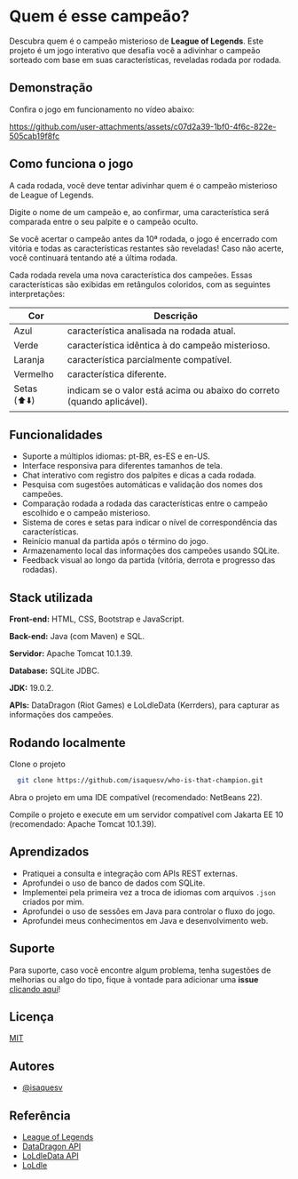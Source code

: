 
# Quem é esse campeão?

Descubra quem é o campeão misterioso de **League of Legends**. Este projeto é um jogo interativo que desafia você a adivinhar o campeão sorteado com base em suas características, reveladas rodada por rodada.

## Demonstração

Confira o jogo em funcionamento no vídeo abaixo:

https://github.com/user-attachments/assets/c07d2a39-1bf0-4f6c-822e-505cab19f8fc

## Como funciona o jogo

A cada rodada, você deve tentar adivinhar quem é o campeão misterioso de League of Legends.

Digite o nome de um campeão e, ao confirmar, uma característica será comparada entre o seu palpite e o campeão oculto.

Se você acertar o campeão antes da 10ª rodada, o jogo é encerrado com vitória e todas as características restantes são reveladas!
Caso não acerte, você continuará tentando até a última rodada.

Cada rodada revela uma nova característica dos campeões. Essas características são exibidas em retângulos coloridos, com as seguintes interpretações:

| **Cor**               | **Descrição**                                                |
| ----------------- | ---------------------------------------------------------------- |
| Azul       | característica analisada na rodada atual. |
| Verde      | característica idêntica à do campeão misterioso. |
| Laranja       | característica parcialmente compatível. |
| Vermelho       | característica diferente. |
| Setas (⬆️⬇️)       | indicam se o valor está acima ou abaixo do correto (quando aplicável). |

## Funcionalidades

- Suporte a múltiplos idiomas: pt-BR, es-ES e en-US.
- Interface responsiva para diferentes tamanhos de tela.
- Chat interativo com registro dos palpites e dicas a cada rodada.
- Pesquisa com sugestões automáticas e validação dos nomes dos campeões.
- Comparação rodada a rodada das características entre o campeão escolhido e o campeão misterioso.
- Sistema de cores e setas para indicar o nível de correspondência das características.
- Reinício manual da partida após o término do jogo.
- Armazenamento local das informações dos campeões usando SQLite.
- Feedback visual ao longo da partida (vitória, derrota e progresso das rodadas).

## Stack utilizada

**Front-end:** HTML, CSS, Bootstrap e JavaScript.

**Back-end:** Java (com Maven) e SQL.

**Servidor:** Apache Tomcat 10.1.39.

**Database:** SQLite JDBC.

**JDK:** 19.0.2.

**APIs:** DataDragon (Riot Games) e LoLdleData (Kerrders), para capturar as informações dos campeões.

## Rodando localmente

Clone o projeto

```bash
  git clone https://github.com/isaquesv/who-is-that-champion.git
```

Abra o projeto em uma IDE compatível (recomendado: NetBeans 22).

Compile o projeto e execute em um servidor compatível com Jakarta EE 10 (recomendado: Apache Tomcat 10.1.39).

## Aprendizados

 - Pratiquei a consulta e integração com APIs REST externas.
 - Aprofundei o uso de banco de dados com SQLite.
 - Implementei pela primeira vez a troca de idiomas com arquivos `.json` criados por mim.
 - Aprofundei o uso de sessões em Java para controlar o fluxo do jogo.
 - Aprofundei meus conhecimentos em Java e desenvolvimento web.
 
## Suporte

Para suporte, caso você encontre algum problema, tenha sugestões de melhorias ou algo do tipo, fique à vontade para adicionar uma **issue** [clicando aqui](https://github.com/isaquesv/who-is-that-champion/issues/new)!

## Licença

[MIT](https://choosealicense.com/licenses/mit/)

## Autores

- [@isaquesv](https://www.github.com/isaquesv)

## Referência

 - [League of Legends](https://www.leagueoflegends.com/)
 - [DataDragon API](https://developer.riotgames.com/docs/lol)
 - [LoLdleData API](https://github.com/Kerrders/LoLdleData)
 - [LoLdle](https://loldle.net)
